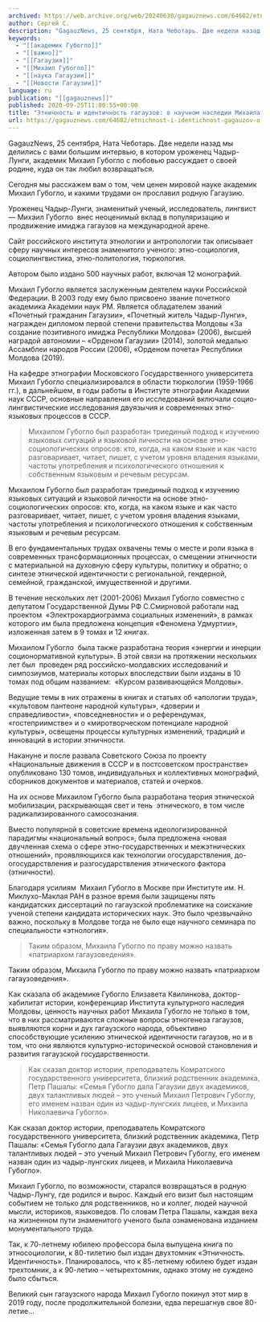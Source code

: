 ```yaml
---
archived: https://web.archive.org/web/20240630/gagauznews.com/64602/etnichnost-i-identichnost-gagauzov-o-nauchnom-nasledii-mihaila-guboglo.html
author: Сергей С.
description: "GagauzNews, 25 сентября, Ната Чеботарь. Две недели назад мы делились с вами большим интервью, в котором уроженец Чадыр-Лунги, академик Михаил Губогло с любовью рассуждает о своей родине, куда он так любил возвращаться. Сегодня мы расскажем вам о том, чем ценен мировой науке академик Михаил Губогло, и какими трудами он прославил родную Гагаузию. Уроженец Чадыр-Лунги, знаменитый ученый, исследователь, лингвист — Михаил Губогло  внес неоценимый вклад в популяризацию и продвижение имиджа гагаузов на международной арене. Сайт российского института этнологии и антропологии так описывает сферу научных интересов знаменитого ученого: этно-социология, социолингвистика, этно-политология, тюркология. Автором было издано 500 научных работ, включая 12 монографий. Михаил […]"
keywords:
  - "[[академик Губогло]]"
  - "[[важно]]"
  - "[[Гагаузия]]"
  - "[[Михаил Губогло]]"
  - "[[наука Гагаузии]]"
  - "[[Новости Гагаузии]]"
language: ru
publication: "[[gagauznews]]"
published: 2020-09-25T11:00:55+00:00
title: "Этничность и идентичность гагаузов: о научном наследии Михаила Губогло"
url: https://gagauznews.com/64602/etnichnost-i-identichnost-gagauzov-o-nauchnom-nasledii-mihaila-guboglo.html
---
```


GagauzNews, 25 сентября, Ната Чеботарь. Две недели назад мы делились с вами большим интервью, в котором уроженец Чадыр-Лунги, академик Михаил Губогло с любовью рассуждает о своей родине, куда он так любил возвращаться.

Сегодня мы расскажем вам о том, чем ценен мировой науке академик Михаил Губогло, и какими трудами он прославил родную Гагаузию.

Уроженец Чадыр-Лунги, знаменитый ученый, исследователь, лингвист — Михаил Губогло  внес неоценимый вклад в популяризацию и продвижение имиджа гагаузов на международной арене.

Сайт российского института этнологии и антропологии так описывает сферу научных интересов знаменитого ученого: этно-социология, социолингвистика, этно-политология, тюркология.

Автором было издано 500 научных работ, включая 12 монографий.

Михаил Губогло является заслуженным деятелем науки Российской Федерации. В 2003 году ему было присвоено звание почетного академика Академии наук РМ. Является обладателем званий «Почетный гражданин Гагаузии», «Почетный житель Чадыр-Лунги», награжден дипломом первой степени правительства Молдовы «За создание позитивного имиджа Республики Молдова» (2006), высшей наградой автономии – «Орденом Гагаузии» (2014), золотой медалью Ассамблеи народов России (2006), «Орденом почета» Республики Молдова (2019).

На кафедре этнографии Московского Государственного университета Михаил Губогло специализировался в области тюркологии (1959-1966 гг.), в дальнейшем, в годы работы в Институте этнографии Академии наук СССР, основные направления его исследований включали социо-лингвистические исследования двуязычия и современных этно-языковых процессов в СССР.

> Михаилом Губогло был разработан триединый подход к изучению языковых ситуаций и языковой личности на основе этно-социологических опросов: кто, когда, на каком языке и как часто разговаривает, читает, пишет, с учетом уровня владения языками, частоты употребления и психологического отношения к собственным языковым и речевым ресурсам.

Михаилом Губогло был разработан триединый подход к изучению языковых ситуаций и языковой личности на основе этно-социологических опросов: кто, когда, на каком языке и как часто разговаривает, читает, пишет, с учетом уровня владения языками, частоты употребления и психологического отношения к собственным языковым и речевым ресурсам.



В его фундаментальных трудах охвачены темы о месте и роли языка в современных трансформационных процессах, о смещении этничности с материальной на духовную сферу культуры, политику и обратно; о синтезе этнической идентичности с региональной, гендерной, семейной, гражданской, имущественной и другими.

В течение нескольких лет (2001-2006) Михаил Губогло совместно с депутатом Государственной Думы РФ С.Смирновой работали над проектом  «Электрокардиограмма социальных изменений», в рамках которого им была предложена концепция «Феномена Удмуртии», изложенная затем в 9 томах и 12 книгах.

Михаилом Губогло  была также разработана теория «энергии и инерции соционормативной культуры». В этой связи на протяжении нескольких лет был  проведен ряд российско-молдавских исследований и симпозиумов, материалы которых впоследствии были изданы в 10 томах под общим названием:  «Курсом развивающейся Молдовы».

Ведущие темы в них отражены в книгах и статьях об «апологии труда», «культовом пантеоне народной культуры», «доверии и справедливости», «повседневности» и о референдумах, «гостеприимстве» и о «миротворческом потенциале народной культуры», освещены процессы культурных изменений, традиций и инноваций в истории этничности.

Накануне и после развала Советского Союза по проекту «Национальные движения в СССР и в постсоветском пространстве» опубликовано 130 томов, индивидуальных и коллективных монографий, сборников документов и материалов, статей и очерков.

На их основе Михаилом Губогло была разработана теория этнической мобилизации, раскрывающая свет и тень  этнического, в том числе радикализированного самосознания.

Вместо популярной в советские времена идеологизированной парадигмы «национальный вопрос», была предложена «новая двучленная схема о сфере этно-государственных и межэтнических отношений», проявляющихся как технологии огосударствления, до-огосударствления и разгосударствления этнического фактора (этничности).

Благодаря усилиям  Михаил Губогло в Москве при Институте им. Н. Миклухо-Маклая РАН в разное время были защищены пять кандидатских диссертаций по гагаузской проблематике на соискание ученой степени кандидата исторических наук. Это было чрезвычайно важно, поскольку в Молдове тогда не было еще научного семинара по специальности «этнология».

> Таким образом, Михаила Губогло по праву можно назвать «патриархом гагаузоведения».

Таким образом, Михаила Губогло по праву можно назвать «патриархом гагаузоведения».

Как сказала об академике Губогло Елизавета Квилинкова, доктор-хабилитат истории, конференциар Института культурного наследия Молдовы, ценность научных работ Михаила Губогло не только в том, что в них рассматриваются сложные вопросы этногенеза гагаузов, выявляются корни и дух гагаузского народа, объективно способствующие усилению этнической идентичности гагаузов, но и в том, что они являются культурно-исторической основой становления и развития гагаузской государственности.

> Как сказал доктор истории, преподаватель Комратского государственного университета, близкий родственник академика, Петр Пашалы: «Семья Губогло дала Гагаузии двух академиков, двух талантливых людей – это ученый Михаил Петрович Губоглу, его именем назван один из чадыр-лунгских лицеев, и Михаила Николаевича Губогло».

Как сказал доктор истории, преподаватель Комратского государственного университета, близкий родственник академика, Петр Пашалы: «Семья Губогло дала Гагаузии двух академиков, двух талантливых людей – это ученый Михаил Петрович Губоглу, его именем назван один из чадыр-лунгских лицеев, и Михаила Николаевича Губогло».

Михаил Губогло, по возможности, старался возвращаться в родную Чадыр-Лунгу, где родился и вырос. Каждый его визит был настоящим событием не только для родственников, но и коллег, людей научной мысли, историков, языковедов. По словам Петра Пашалы, каждая веха на жизненном пути знаменитого ученого была ознаменована изданием монументального труда.

Так, к 70-летнему юбилею профессора была выпущена книга по этносоциологии, к 80-тилетию был издан двухтомник «Этничность. Идентичность». Планировалось, что к 85-летнему юбилею будет издан трехтомник, а к 90-летию – четырехтомник, однако этому не суждено было сбыться.

Великий сын гагаузского народа Михаил Губогло покинул этот мир в 2019 году, после продолжительной болезни, едва перешагнув свое 80-летие…
